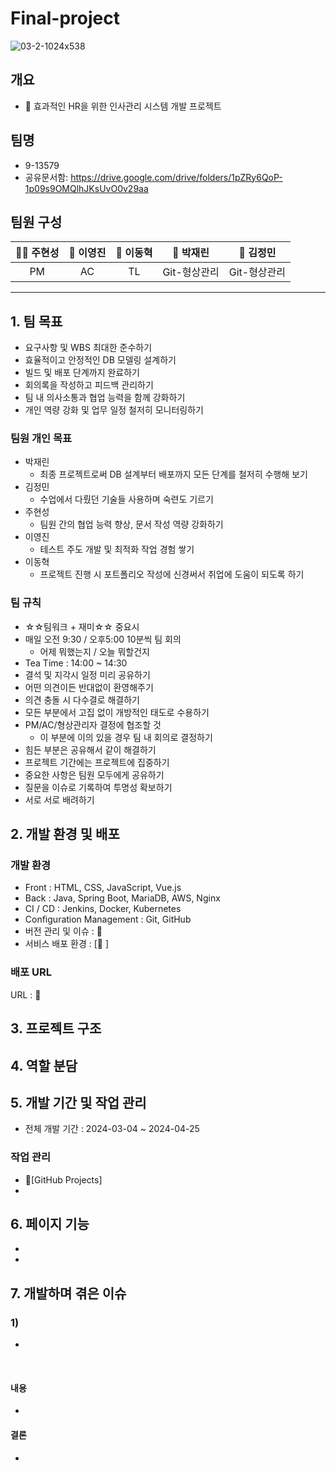 # Final-project 

![03-2-1024x538](https://github.com/9-13579/T3-R0-Document/assets/148875683/e10f85ce-6f95-436f-bf73-3cc874960234)

## 개요
- 📝 효과적인 HR을 위한 인사관리 시스템 개발 프로젝트

## 팀명
- 9-13579
- 공유문서함: https://drive.google.com/drive/folders/1pZRy6QoP-1p09s9OMQlhJKsUvO0v29aa
## 팀원 구성
|                                                             **🐻‍❄️ 주현성**                                                              |                                                             **🐻 이영진**                                                              |                                                             **🐰 이동혁**                                                              |                                                             **🐯 박재린**                                                              |                                                             **🐨 김정민**                                                              |
| :-------------------------------------------------------------------------------------------------------------------------------------: | :-------------------------------------------------------------------------------------------------------------------------------------: | :-------------------------------------------------------------------------------------------------------------------------------------: | :-------------------------------------------------------------------------------------------------------------------------------------: | :-------------------------------------------------------------------------------------------------------------------------------------: |
|                             PM                             |                                                  AC                                                  |                                                TL                                               |                            Git-형상관리                         |                             Git-형상관리                             | 
***
## <span id="goal">1. 팀 목표</span>
- 요구사항 및 WBS 최대한 준수하기
- 효율적이고 안정적인 DB 모델링 설계하기
- 빌드 및 배포 단계까지 완료하기
- 회의록을 작성하고 피드백 관리하기
- 팀 내 의사소통과 협업 능력을 함께 강화하기
- 개인 역량 강화 및 업무 일정 철저히 모니터링하기

### 팀원 개인 목표
- 박재린
  - 최종 프로젝트로써 DB 설계부터 배포까지 모든 단계를 철저히 수행해 보기
- 김정민
  - 수업에서 다뤘던 기술들 사용하며 숙련도 기르기
- 주현성
  - 팀원 간의 협업 능력 향상, 문서 작성 역량 강화하기
- 이영진
  - 테스트 주도 개발 및 최적화 작업 경험 쌓기
- 이동혁
  - 프로젝트 진행 시 포트폴리오 작성에 신경써서 취업에 도움이 되도록 하기  

### 팀 규칙
- ☆☆팀워크 + 재미☆☆ 중요시
- 매일 오전 9:30 / 오후5:00 10분씩 팀 회의
    - 어제 뭐했는지 / 오늘 뭐할건지
- Tea Time : 14:00 ~ 14:30
- 결석 및 지각시 일정 미리 공유하기
- 어떤 의견이든 반대없이 환영해주기
- 의견 충돌 시 다수결로 해결하기
- 모든 부분에서 고집 없이 개방적인 태도로 수용하기
- PM/AC/형상관리자 결정에 협조할 것
    - 이 부분에 이의 있을 경우 팀 내 회의로 결정하기
- 힘든 부분은 공유해서 같이 해결하기
- 프로젝트 기간에는 프로젝트에 집중하기
- 중요한 사항은 팀원 모두에게 공유하기
- 질문을 이슈로 기록하여 투명성 확보하기
- 서로 서로 배려하기


## <span id="dev">2. 개발 환경 및 배포</span>
### 개발 환경
- Front : HTML, CSS, JavaScript, Vue.js
- Back : Java, Spring Boot, MariaDB, AWS, Nginx
- CI / CD : Jenkins, Docker, Kubernetes
- Configuration Management : Git, GitHub
- 버전 관리 및 이슈 : 🔗
- 서비스 배포 환경 : [🔗 ]
### 배포 URL
URL : 🔗 

## <span id="tree">3. 프로젝트 구조</span>

## <span id="role">4. 역할 분담</span>

## <span id="task">5. 개발 기간 및 작업 관리</span>
- 전체 개발 기간 : 2024-03-04 ~ 2024-04-25
### 작업 관리
- 🔗[GitHub Projects]
- 
## <span id="pages">6. 페이지 기능</span>
-
-

## <span id="issues">7. 개발하며 겪은 이슈</span>
### 1) 
   - 
   <br>
   
#### 내용
- 
#### 결론
- 

